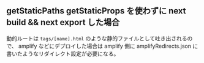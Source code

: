 ## getStaticPaths getStaticProps を使わずに next build && next export した場合

動的ルートは `tags/[name].html` のような静的ファイルとして吐き出されるので、
amplify などにデプロイした場合は amplify 側に amplifyRedirects.json に書いたようなリダイレクト設定が必要になる。
